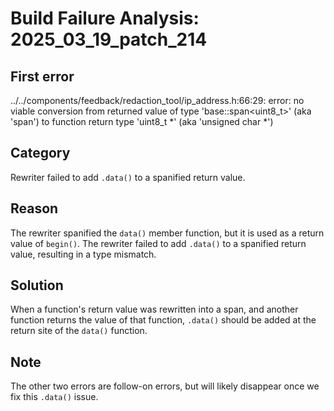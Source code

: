 # Build Failure Analysis: 2025_03_19_patch_214

## First error

../../components/feedback/redaction_tool/ip_address.h:66:29: error: no viable conversion from returned value of type 'base::span<uint8_t>' (aka 'span<unsigned char>') to function return type 'uint8_t *' (aka 'unsigned char *')

## Category
Rewriter failed to add `.data()` to a spanified return value.

## Reason
The rewriter spanified the `data()` member function, but it is used as a return value of `begin()`. The rewriter failed to add `.data()` to a spanified return value, resulting in a type mismatch.

## Solution
When a function's return value was rewritten into a span, and another function returns the value of that function, `.data()` should be added at the return site of the `data()` function.

## Note
The other two errors are follow-on errors, but will likely disappear once we fix this `.data()` issue.